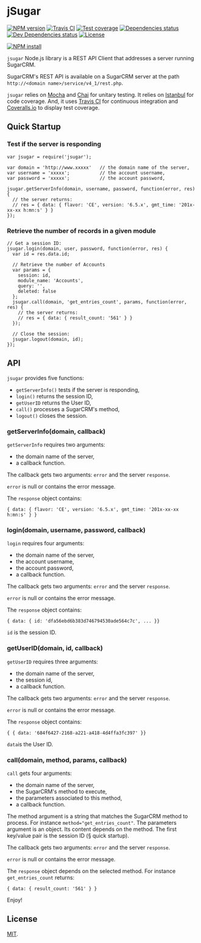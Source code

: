 # jSugar

[![NPM version][npm-image]][npm-url]
[![Travis CI][travis-image]][travis-url]
[![Test coverage][coveralls-image]][coveralls-url]
[![Dependencies status][dependencies-image]][dependencies-url]
[![Dev Dependencies status][devdependencies-image]][devdependencies-url]
[![License][license-image]](LICENSE.md)
<!--- [![node version][node-image]][node-url] -->

[![NPM install][npm-install-image]][npm-install-url]

`jsugar` Node.js library is a REST API Client that addresses a server running SugarCRM.

SugarCRM's REST API is available on a SugarCRM server at the path `http://<domain name>/service/v4_1/rest.php`.

`jsugar` relies on [Mocha](https://mochajs.org) and [Chai](http://chaijs.com) for unitary testing. It relies on [Istanbul](https://gotwarlost.github.io/istanbul/) for code coverage. And, it uses [Travis CI](https://travis-ci.org) for continuous integration and [Coveralls.io](https://coveralls.io) to display test coverage.


## Quick Startup

### Test if the server is responding
```
var jsugar = require('jsugar');

var domain = 'http://www.xxxxx'   // the domain name of the server,
var username = 'xxxxx';           // the account username,
var password = 'xxxxx';           // the account password,

jsugar.getServerInfo(domain, username, password, function(error, res) {
  // the server returns:
  // res = { data: { flavor: 'CE', version: '6.5.x', gmt_time: '201x-xx-xx h:mn:s' } }
});
```

### Retrieve the number of records in a given module

```
// Get a session ID:
jsugar.login(domain, user, password, function(error, res) {
  var id = res.data.id;

  // Retrieve the number of Accounts
  var params = {
    session: id,
    module_name: 'Accounts',
    query: '',
    deleted: false
  };
  jsugar.call(domain, 'get_entries_count', params, function(error, res) {
    // the server returns:
    // res = { data: { result_count: '561' } }
  });

  // Close the session:
  jsugar.logout(domain, id);
});
```

## API

`jsugar` provides five functions:

  * `getServerInfo()`   tests if the server is responding,
  * `login()`           returns the session ID,
  * `getUserID`         returns the User ID,
  *  `call()`           processes a SugarCRM's method,
  * `logout()`          closes the session.


### getServerInfo(domain, callback)

`getServerInfo` requires two arguments:
  * the domain name of the server,
  * a callback function.

The callback gets two arguments: `error` and the server `response`.

`error` is null or contains the error message.

The `response` object contains:
```
{ data: { flavor: 'CE', version: '6.5.x', gmt_time: '201x-xx-xx h:mn:s' } }
```

### login(domain, username, password, callback)

`login` requires four arguments:
  * the domain name of the server,
  * the account username,
  * the account password,
  * a callback function.

The callback gets two arguments: `error` and the server `response`.

`error` is null or contains the error message.

The `response` object contains:
```
{ data: { id: 'dfa56ebd6b383d746794530ade564c7c', ... }}
```

`id` is the session ID.

### getUserID(domain, id, callback)

`getUserID` requires three arguments:
* the domain name of the server,
* the session id,
* a callback function.

The callback gets two arguments: `error` and the server `response`.

`error` is null or contains the error message.

The `response` object contains:
```
{ { data: '684f6427-2168-a221-a418-4d4ffa3fc397' }}
```

`data`is the User ID.

### call(domain, method, params, callback)

`call` gets four arguments:
* the domain name of the server,
* the SugarCRM's method to execute,
* the parameters associated to this method,
* a callback function.

The method argument is a string that matches the SugarCRM method to process. For instance `method="get_entries_count"`. The parameters argument is an object. Its content depends on the method. The first key/value pair is the session ID (§ quick startup).

The callback gets two arguments: `error` and the server `response`.

`error` is null or contains the error message.

The `response` object depends on the selected method. For instance `get_entries_count` returns:
```
{ data: { result_count: '561' } }
```

Enjoy!

## License

[MIT](LICENSE.md).

<!--- URls -->

[npm-image]: https://img.shields.io/npm/v/jsugar.svg?style=flat-square
[npm-install-image]: https://nodei.co/npm/jsugar.png?compact=true
[node-image]: https://img.shields.io/badge/node.js-%3E=_0.10-green.svg?style=flat-square
[download-image]: https://img.shields.io/npm/dm/jsugar.svg?style=flat-square
[travis-image]: https://img.shields.io/travis/jclo/jsugar.svg?style=flat-square
[coveralls-image]: https://img.shields.io/coveralls/jclo/jsugar/master.svg?style=flat-square
[dependencies-image]: https://david-dm.org/jclo/jsugar/status.svg?theme=shields.io
[devdependencies-image]: https://david-dm.org/jclo/jsugar/dev-status.svg?theme=shields.io
[license-image]: https://img.shields.io/npm/l/jsugar.svg?style=flat-square

[npm-url]: https://www.npmjs.com/package/jsugar
[npm-install-url]: https://nodei.co/npm/jsugar
[node-url]: http://nodejs.org/download
[download-url]: https://www.npmjs.com/package/jsugar
[travis-url]: https://travis-ci.org/jclo/jsugar
[coveralls-url]: https://coveralls.io/github/jclo/jsugar?branch=master
[dependencies-url]: https://david-dm.org/jclo/jsugar#info=dependencies
[devdependencies-url]: https://david-dm.org/jclo/jsugar#info=devDependencies
[license-url]: http://opensource.org/licenses/MIT
